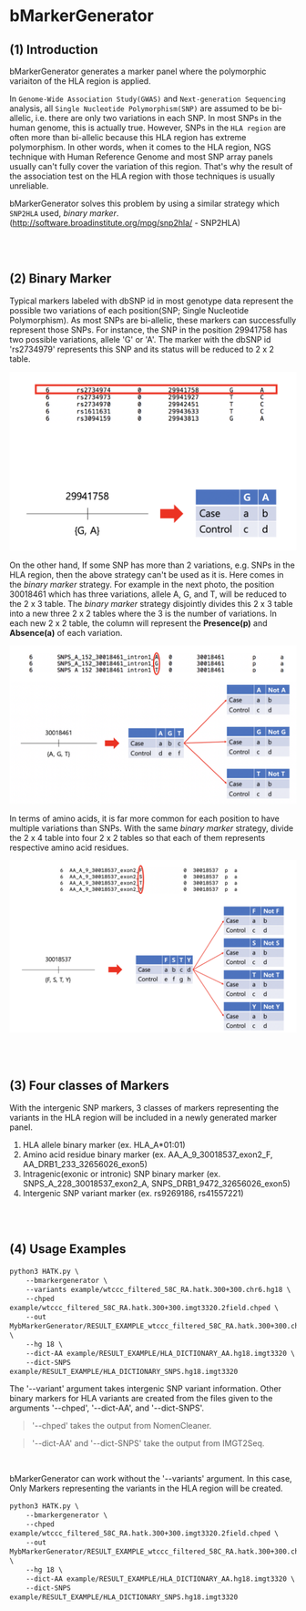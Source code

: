# bMarkerGenerator


## (1) Introduction

<!-- In most association test framework, a marker is supposed to represent only 2 factors. This assumption is appropriate because the most of genomic positions are actually bi-allelic. However, there are some genomic positions where more than 2 kind of SNP alleles can be found, i.e. tri-allelic or more. Most of genomic positions in HLA region are not bi-allelic due to its polymorphic characteristic. Furthermore, when it comes to  amino acid residue sequence of which the positions can have roughly 22 kinds of amino acid residues, it's impossible to perform the conventional association test just as it is.

bMarkerGenerator provides a solution for this. For each position which has more than 2 factors, bMarkerGenerator generates binary markers where each fator is allocated disjointly and represent its 'P'resence' or 'A'bsence. For example, assume one position of amino acid sequence has 3 factors, e.g. V(Valine), S(Serine), P(Proline). Then three binary markers, 'AA_A_-12_30018537_V', 'AA_A_-12_30018537_S' and 'AA_A_-12_30018537_P', are generated by bMarkerGenerator. By extending this idea one step further, Markers like 'AA_A_-12_30018537_VS' represent the existence of the case where there both factors 'Valine' and 'Serine' are. Then, the generated marker panel will be used for association test. -->

bMarkerGenerator generates a marker panel where the polymorphic variaiton of the HLA region is applied. 

In `Genome-Wide Association Study(GWAS)` and `Next-generation Sequencing` analysis, all `Single Nucleotide Polymorphism(SNP)` are assumed to be bi-allelic, i.e. there are only two variations in each SNP. In most SNPs in the human genome, this is actually true. However, SNPs in the `HLA region` are often more than bi-allelic because this HLA region has extreme polymorphism. In other words, when it comes to the HLA region, NGS technique with Human Reference Genome and most SNP array panels usually can't fully cover the variation of this region. That's why the result of the association test on the HLA region with those techniques is usually unreliable.

bMarkerGenerator solves this problem by using a similar strategy which `SNP2HLA` used, _binary marker_.
(http://software.broadinstitute.org/mpg/snp2hla/ - SNP2HLA)

<br>
<br>

## (2) Binary Marker

Typical markers labeled with dbSNP id in most genotype data represent the possible two variations of each position(SNP; Single Nucleotide Polymorphism). As most SNPs are bi-allelic, these markers can successfully represent those SNPs. For instance, the SNP in the position 29941758 has two possible variations, allele 'G' or 'A'. The marker with the dbSNP id 'rs2734979' represents this SNP and its status will be reduced to 2 x 2 table.


![README-BinaryMarker1](./img/README_2_bMarkerGenerator1.png)



On the other hand, If some SNP has more than 2 variations, e.g. SNPs in the HLA region, then the above strategy can't be used as it is. Here comes in the _binary marker_ strategy. For example in the next photo, the position 30018461 which has three variations, allele A, G, and T, will be reduced to the 2 x 3 table. The _binary marker_ strategy disjointly divides this 2 x 3 table into a new three 2 x 2 tables where the 3 is the number of variations. In each new 2 x 2 table, the column will represent the **Presence(p)** and **Absence(a)** of each variation.

![README-BinaryMarker2](./img/README_2_bMarkerGenerator2.png)


In terms of amino acids, it is far more common for each position to have multiple variations than SNPs. With the same _binary marker_ strategy, divide the 2 x 4 table into four 2 x 2 tables so that each of them represents respective amino acid residues.

![README-BinaryMarker3](./img/README_2_bMarkerGenerator3.png)



<br>
<br>


## (3) Four classes of Markers

With the intergenic SNP markers, 3 classes of markers representing the variants in the HLA region will be included in a newly generated marker panel.

1. HLA allele binary marker (ex. HLA_A*01:01)
2. Amino acid residue binary marker (ex. AA_A_9_30018537_exon2_F, AA_DRB1_233_32656026_exon5)
3. Intragenic(exonic or intronic) SNP binary marker (ex. SNPS_A_228_30018537_exon2_A, SNPS_DRB1_9472_32656026_exon5)
4. Intergenic SNP variant marker (ex. rs9269186, rs41557221)

<br>
<br>


## (4) Usage Examples

```
python3 HATK.py \
    --bmarkergenerator \
    --variants example/wtccc_filtered_58C_RA.hatk.300+300.chr6.hg18 \
    --chped example/wtccc_filtered_58C_RA.hatk.300+300.imgt3320.2field.chped \
    --out MybMarkerGenerator/RESULT_EXAMPLE_wtccc_filtered_58C_RA.hatk.300+300.chr6.hg18 \
    --hg 18 \
    --dict-AA example/RESULT_EXAMPLE/HLA_DICTIONARY_AA.hg18.imgt3320 \
    --dict-SNPS example/RESULT_EXAMPLE/HLA_DICTIONARY_SNPS.hg18.imgt3320
```

The '--variant' argument takes intergenic SNP variant information. Other binary markers for HLA variants are created from the files given to the arguments '--chped', '--dict-AA', and '--dict-SNPS'.

> '--chped' takes the output from NomenCleaner.

> '--dict-AA' and '--dict-SNPS' take the output from IMGT2Seq.

<br>

bMarkerGenerator can work without the '--variants' argument. In this case, Only Markers representing the variants in the HLA region will be created.

```
python3 HATK.py \
    --bmarkergenerator \
    --chped example/wtccc_filtered_58C_RA.hatk.300+300.imgt3320.2field.chped \
    --out MybMarkerGenerator/RESULT_EXAMPLE_wtccc_filtered_58C_RA.hatk.300+300.chr6.hg18 \
    --hg 18 \
    --dict-AA example/RESULT_EXAMPLE/HLA_DICTIONARY_AA.hg18.imgt3320 \
    --dict-SNPS example/RESULT_EXAMPLE/HLA_DICTIONARY_SNPS.hg18.imgt3320
```
